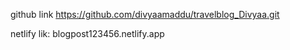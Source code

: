 github link
https://github.com/divyaamaddu/travelblog_Divyaa.git

netlify lik: 
blogpost123456.netlify.app